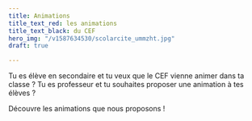 ```yaml
---
title: Animations
title_text_red: les animations
title_text_black: du CEF
hero_img: "/v1587634530/scolarcite_ummzht.jpg"
draft: true

---
```

Tu es élève en secondaire et tu veux que le CEF vienne animer dans ta classe ? Tu es professeur et tu souhaites proposer une animation à tes élèves ?

Découvre les animations que nous proposons !  